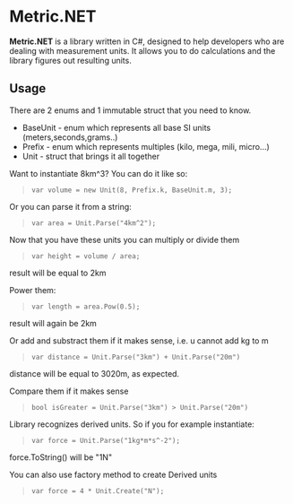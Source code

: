 # Metric.NET #

**Metric.NET** is a library written in C#, designed to help developers who are dealing with measurement units. It allows you to do calculations and the library figures out resulting units.

## Usage ##
There are 2 enums and 1 immutable struct that you need to know.

- BaseUnit - enum which represents all base SI units (meters,seconds,grams..) 
- Prefix - enum which represents multiples (kilo, mega, mili, micro...)
- Unit - struct that brings it all together

Want to instantiate  8km^3? You can do it like so:
> `var volume = new Unit(8, Prefix.k, BaseUnit.m, 3);`

Or you can parse it from a string:
> `var area = Unit.Parse("4km^2");`

Now that you have these units you can multiply or divide them

> `var height = volume / area;`

result will be equal to 2km

Power them:

> `var length = area.Pow(0.5);`

result will again be 2km

Or add and substract them if it makes sense, i.e. u cannot add kg to m

> `var distance = Unit.Parse("3km") + Unit.Parse("20m")`

distance will be equal to 3020m, as expected.

Compare them if it makes sense

> `bool isGreater = Unit.Parse("3km") > Unit.Parse("20m")`

Library recognizes derived units. So if you for example instantiate:

> `var force = Unit.Parse("1kg*m*s^-2");`

force.ToString() will be "1N"

You can also use factory method to create Derived units

> `var force = 4 * Unit.Create("N");`